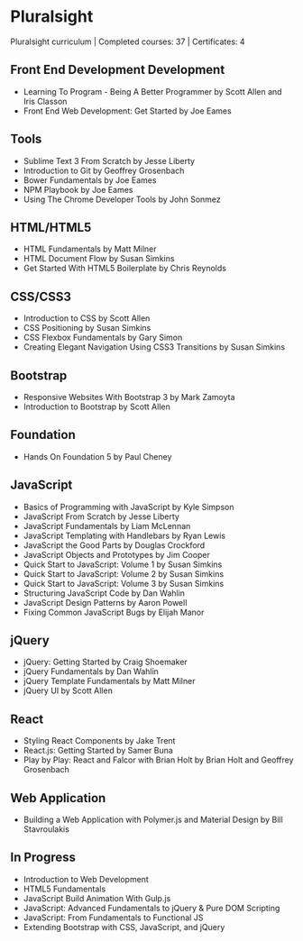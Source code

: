 # Pluralsight
Pluralsight curriculum | Completed courses: 37 | Certificates: 4

## Front End Development Development
- Learning To Program - Being A Better Programmer by Scott Allen and Iris Classon
- Front End Web Development: Get Started by Joe Eames

## Tools
- Sublime Text 3 From Scratch by Jesse Liberty
- Introduction to Git by Geoffrey Grosenbach
- Bower Fundamentals by Joe Eames
- NPM Playbook by Joe Eames
- Using The Chrome Developer Tools by John Sonmez

## HTML/HTML5
- HTML Fundamentals by Matt Milner
- HTML Document Flow by Susan Simkins
- Get Started With HTML5 Boilerplate by Chris Reynolds

## CSS/CSS3
- Introduction to CSS by Scott Allen
- CSS Positioning by Susan Simkins
- CSS Flexbox Fundamentals by Gary Simon
- Creating Elegant Navigation Using CSS3 Transitions by Susan Simkins

## Bootstrap
- Responsive Websites With Bootstrap 3 by Mark Zamoyta
- Introduction to Bootstrap by Scott Allen

## Foundation
- Hands On Foundation 5 by Paul Cheney

## JavaScript
- Basics of Programming with JavaScript by Kyle Simpson
- JavaScript From Scratch by Jesse Liberty
- JavaScript Fundamentals by Liam McLennan
- JavaScript Templating with Handlebars by Ryan Lewis
- JavaScript the Good Parts by Douglas Crockford
- JavaScript Objects and Prototypes by Jim Cooper
- Quick Start to JavaScript: Volume 1 by Susan Simkins
- Quick Start to JavaScript: Volume 2 by Susan Simkins
- Quick Start to JavaScript: Volume 3 by Susan Simkins
- Structuring JavaScript Code by Dan Wahlin
- JavaScript Design Patterns by Aaron Powell
- Fixing Common JavaScript Bugs by Elijah Manor

## jQuery
- jQuery: Getting Started by Craig Shoemaker
- jQuery Fundamentals by Dan Wahlin
- jQuery Template Fundamentals by Matt Milner
- jQuery UI by Scott Allen

## React
- Styling React Components by Jake Trent
- React.js: Getting Started by Samer Buna
- Play by Play: React and Falcor with Brian Holt by Brian Holt and Geoffrey Grosenbach

## Web Application
- Building a Web Application with Polymer.js and Material Design by Bill Stavroulakis

## In Progress
- Introduction to Web Development
- HTML5 Fundamentals
- JavaScript Build Animation With Gulp.js
- JavaScript: Advanced Fundamentals to jQuery & Pure DOM Scripting
- JavaScript: From Fundamentals to Functional JS
- Extending Bootstrap with CSS, JavaScript, and jQuery